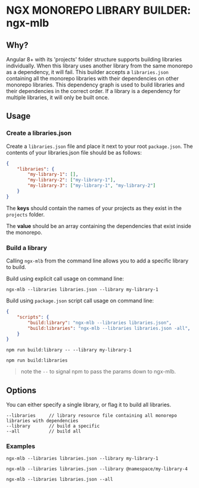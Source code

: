 # NGX MONOREPO LIBRARY BUILDER: ngx-mlb
## Why?
Angular 8+ with its 'projects' folder structure supports building libraries individually. When this library uses another library from the same monorepo as a dependency, it will fail.
This builder accepts a ```libraries.json``` containing all the monorepo libraries with their dependencies on other monorepo libraries. This dependency graph is used to build libraries and their dependencies in the correct order. If a library is a dependency for multiple libraries, it will only be built once.

## Usage
### Create a libraries.json
Create a ```libraries.json``` file and place it next to your root ```package.json```. The contents of your libraries.json file should be as follows:
```json
{
    "libraries": {
        "my-library-1": [],
        "my-library-2": ["my-library-1"],
        "my-library-3": ["my-library-1", "my-library-2"]
    }
}
```
The **keys** should contain the names of your projects as they exist in the ```projects``` folder.

The **value** should be an array containing the dependencies that exist inside the monorepo.

### Build a library
Calling ```ngx-mlb``` from the command line allows you to add a specific library to build.

Build using explicit call usage on command line:
```
ngx-mlb --libraries libraries.json --library my-library-1
```

Build using ```package.json``` script call usage on command line:

```json
{
    "scripts": {
        "build:library": "ngx-mlb --libraries libraries.json",
        "build:libraries": "ngx-mlb --libraries libraries.json -all",
    }
}
```

```
npm run build:library -- --library my-library-1

npm run build:libraries
```
> note the ```--``` to signal npm to pass the params down to ngx-mlb.

## Options
You can either specify a single library, or flag it to build all libraries.

```
--libraries     // library resource file containing all monorepo libraries with dependencies
--library       // build a specific
--all           // build all
```

### Examples
```
ngx-mlb --libraries libraries.json --library my-library-1

ngx-mlb --libraries libraries.json --library @namespace/my-library-4

ngx-mlb --libraries libraries.json --all
```

